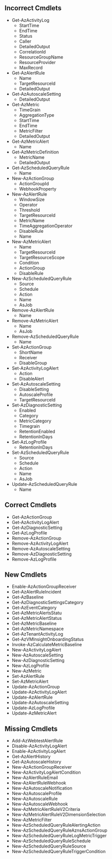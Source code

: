 ## Incorrect Cmdlets

- Get-AzActivityLog
    - StartTime
    - EndTime
    - Status
    - Caller
    - DetailedOutput
    - CorrelationId
    - ResourceGroupName
    - ResourceProvider
    - MaxRecord
- Get-AzAlertRule
    - Name
    - TargetResourceId
    - DetailedOutput
- Get-AzAutoscaleSetting
    - DetailedOutput
- Get-AzMetric
    - TimeGrain
    - AggregationType
    - StartTime
    - EndTime
    - MetricFilter
    - DetailedOutput
- Get-AzMetricAlert
    - Name
- Get-AzMetricDefinition
    - MetricName
    - DetailedOutput
- Get-AzScheduledQueryRule
    - Name
- New-AzActionGroup
    - ActionGroupId
    - WebhookProperty
- New-AzAlertRule
    - WindowSize
    - Operator
    - Threshold
    - TargetResourceId
    - MetricName
    - TimeAggregationOperator
    - DisableRule
    - Name
- New-AzMetricAlert
    - Name
    - TargetResourceId
    - TargetResourceScope
    - Condition
    - ActionGroup
    - DisableRule
- New-AzScheduledQueryRule
    - Source
    - Schedule
    - Action
    - Name
    - AsJob
- Remove-AzAlertRule
    - Name
- Remove-AzMetricAlert
    - Name
    - AsJob
- Remove-AzScheduledQueryRule
    - Name
- Set-AzActionGroup
    - ShortName
    - Receiver
    - DisableGroup
- Set-AzActivityLogAlert
    - Action
    - DisableAlert
- Set-AzAutoscaleSetting
    - DisableSetting
    - AutoscaleProfile
    - TargetResourceId
- Set-AzDiagnosticSetting
    - Enabled
    - Category
    - MetricCategory
    - Timegrain
    - RetentionEnabled
    - RetentionInDays
- Set-AzLogProfile
    - RetentionInDays
- Set-AzScheduledQueryRule
    - Source
    - Schedule
    - Action
    - Name
    - AsJob
- Update-AzScheduledQueryRule
    - Name

## Correct Cmdlets

- Get-AzActionGroup
- Get-AzActivityLogAlert
- Get-AzDiagnosticSetting
- Get-AzLogProfile
- Remove-AzActionGroup
- Remove-AzActivityLogAlert
- Remove-AzAutoscaleSetting
- Remove-AzDiagnosticSetting
- Remove-AzLogProfile

## New Cmdlets

- Enable-AzActionGroupReceiver
- Get-AzAlertRuleIncident
- Get-AzBaseline
- Get-AzDiagnosticSettingsCategory
- Get-AzEventCategory
- Get-AzMetricAlertsStatu
- Get-AzMetricAlertStatus
- Get-AzMetricBaseline
- Get-AzMetricNamespace
- Get-AzTenantActivityLog
- Get-AzVMInsightOnboardingStatus
- Invoke-AzCalculateMetricBaseline
- New-AzActivityLogAlert
- New-AzAutoscaleSetting
- New-AzDiagnosticSetting
- New-AzLogProfile
- New-AzMetric
- Set-AzAlertRule
- Set-AzMetricAlert
- Update-AzActionGroup
- Update-AzActivityLogAlert
- Update-AzAlertRule
- Update-AzAutoscaleSetting
- Update-AzLogProfile
- Update-AzMetricAlert

## Missing Cmdlets

- Add-AzWebtestAlertRule
- Disable-AzActivityLogAlert
- Enable-AzActivityLogAlert
- Get-AzAlertHistory
- Get-AzAutoscaleHistory
- New-AzActionGroupReceiver
- New-AzActivityLogAlertCondition
- New-AzAlertRuleEmail
- New-AzAlertRuleWebhook
- New-AzAutoscaleNotification
- New-AzAutoscaleProfile
- New-AzAutoscaleRule
- New-AzAutoscaleWebhook
- New-AzMetricAlertRuleV2Criteria
- New-AzMetricAlertRuleV2DimensionSelection
- New-AzMetricFilter
- New-AzScheduledQueryRuleAlertingAction
- New-AzScheduledQueryRuleAznsActionGroup
- New-AzScheduledQueryRuleLogMetricTrigger
- New-AzScheduledQueryRuleSchedule
- New-AzScheduledQueryRuleSource
- New-AzScheduledQueryRuleTriggerCondition
